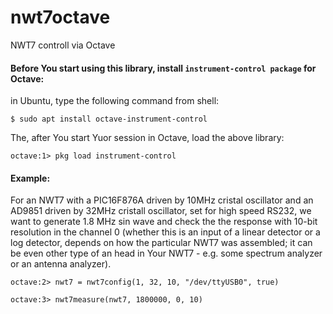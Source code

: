 # nwt7octave
NWT7 controll via Octave


#### Before You start using this library, install ```instrument-control package``` for Octave:
in Ubuntu, type the following command from shell:

```$ sudo apt install octave-instrument-control```

The, after You start Yuor session in Octave, load the above library:

```octave:1> pkg load instrument-control```

#### Example:
For an NWT7 with a PIC16F876A driven by 10MHz cristal oscillator and an AD9851 driven by 32MHz cristall oscillator, set for high speed RS232, we want to generate 1.8 MHz sin wave and check the the response with 10-bit resolution in the channel 0 (whether this is an input of a linear detector or a log detector, depends on how the particular NWT7 was assembled; it can be even other type of an head in Your NWT7 - e.g. some spectrum analyzer or an antenna analyzer).

```octave:2> nwt7 = nwt7config(1, 32, 10, "/dev/ttyUSB0", true)```

```octave:3> nwt7measure(nwt7, 1800000, 0, 10)```
